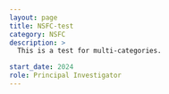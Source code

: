 ```yaml
---
layout: page
title: NSFC-test
category: NSFC
description: >
  This is a test for multi-categories.

start_date: 2024
role: Principal Investigator
---
```

